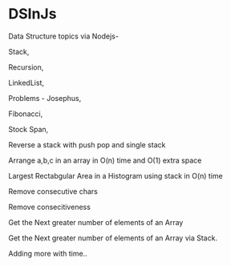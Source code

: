 # DSInJs

Data Structure topics via Nodejs- 

Stack, 

Recursion, 

LinkedList, 


Problems -
Josephus, 

Fibonacci, 

Stock Span, 

Reverse a stack with push pop and single stack


Arrange a,b,c in an array in O(n) time and O(1) extra space

Largest Rectabgular Area in a Histogram using stack in O(n) time

Remove consecutive chars

Remove consecitiveness

Get the Next greater number of elements of an Array

Get the Next greater number of elements of an Array via Stack.

Adding more with time..
